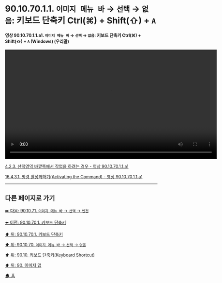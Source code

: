 # 90.10.70.1.1. `이미지 메뉴 바` → `선택` → `없음`: 키보드 단축키 Ctrl(⌘) + Shift(⇧) + `A`

<a id="90-10-70-01-01-a1"></a>

#### 영상 90.10.70.1.1.a1. `이미지 메뉴 바` → `선택` → `없음`: 키보드 단축키 Ctrl(⌘) + Shift(⇧) + `A` (Windows) (우리말)
<video controls="controls" width="700" height="360" src="https://github.com/user-attachments/assets/eab2f261-0101-4d12-9b48-2c66f5cd9934"></video>

[4.2.3. 선택영역 바깥쪽에서 작업을 하려는 경우 - 영상 90.10.70.1.1.a1](./04-02-03-you-are-acting-outside-the-selection.md#90-10-70-01-01-a1)

[16.4.3.1. 명령 활성화하기(Activating the Command) - 영상 90.10.70.1.1.a1](./16-04-03-01-activating_the_command.md#90-10-70-01-01-a1)

***

## 다른 페이지로 가기

[➡️ 다음: 90.10.71. `이미지 메뉴 바` → `선택` → `반전`](./90-10-71-00-menu_select_invert.md)

[⬅️ 이전: 90.10.70.1. 키보드 단축키](./90-10-70-01-00-keyboard_shortcut.md)

[⬆️ 위: 90.10.70.1. 키보드 단축키](./90-10-70-01-00-keyboard_shortcut.md)

[⬆️ 위: 90.10.70. `이미지 메뉴 바` → `선택` → `없음`](./90-10-70-00-menu_select_none.md)

[⬆️ 위: 90.10. 키보드 단축키(Keyboard Shortcut)](./90-10-00-keyboard_shortcut.md)

[⬆️ 위: 90. 이미지 맵](./90-00-image-map.md)

[🏠 홈](./00-home.md)